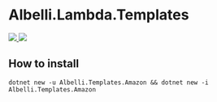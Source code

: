 # Albelli.Lambda.Templates


<a href="https://ci.appveyor.com/project/albumprinter/albelli-lambda-templates"><img src="https://ci.appveyor.com/api/projects/status/5lma6vlu55lnxhm8?svg=true" />
</a> <a href="https://www.nuget.org/packages/Albelli.Lambda.Templates/"><img src="https://img.shields.io/nuget/vpre/Albelli.Lambda.Templates.svg" /></a>


## How to install
```
dotnet new -u Albelli.Templates.Amazon && dotnet new -i Albelli.Templates.Amazon
```


